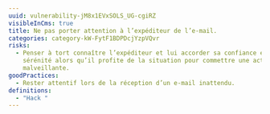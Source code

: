 ```yaml
---
uuid: vulnerability-jM8x1EVxSOLS_UG-cgiRZ
visibleInCms: true
title: Ne pas porter attention à l’expéditeur de l’e-mail.
categories: category-kW-FytF1BDPDcjYzpVQvr
risks:
  - Penser à tort connaître l’expéditeur et lui accorder sa confiance en toute
    sérénité alors qu’il profite de la situation pour commettre une action
    malveillante.
goodPractices:
  - Rester attentif lors de la réception d’un e-mail inattendu.
definitions:
  - "Hack "
---
```

